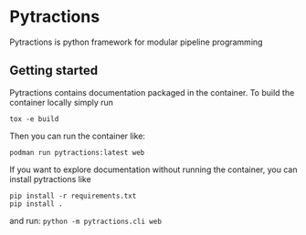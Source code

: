 Pytractions
===========

Pytractions is python framework for modular pipeline programming

Getting started
---------------

Pytractions contains documentation packaged in the container. To build the container locally simply run
```
tox -e build
```
Then you can run the container like:
```
podman run pytractions:latest web
```
If you want to explore documentation without running the container, you can install pytractions like
```
pip install -r requirements.txt
pip install .
````
and run:
`python -m pytractions.cli web`
